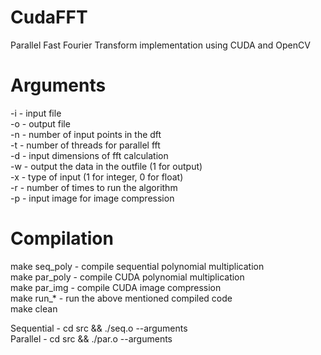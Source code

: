 # CudaFFT
Parallel Fast Fourier Transform implementation using CUDA and OpenCV

# Arguments 
-i - input file <br/>
-o - output file <br/>
-n - number of input points in the dft <br/>
-t - number of threads for parallel fft <br/>
-d - input dimensions of fft calculation <br/>
-w - output the data in the outfile (1 for output) <br/>
-x - type of input (1 for integer, 0 for float) <br/>
-r - number of times to run the algorithm <br/>
-p - input image for image compression <br/>

# Compilation
make seq_poly - compile sequential polynomial multiplication <br/>
make par_poly - compile CUDA polynomial multiplication <br/>
make par_img - compile CUDA image compression <br/>
make run_* - run the above mentioned compiled code <br/>
make clean <br/>

Sequential - cd src && ./seq.o --arguments <br/>
Parallel - cd src && ./par.o --arguments <br/>
